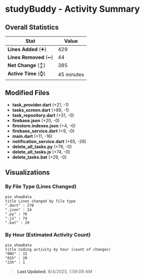 # studyBuddy - Activity Summary 

## Overall Statistics

| Stat                   | Value                                                             |
| ---------------------- | ----------------------------------------------------------------- |
| **Lines Added** (➕)   | 429                                          |
| **Lines Removed** (➖) | 44                                        |
| **Net Change** (↕)    | 385                |
| **Active Time** (⌚)   | 45 minutes |


## Modified Files
- **task_provider.dart** (+21, -1)
- **tasks_screen.dart** (+89, -1)
- **task_repository.dart** (+31, -0)
- **firebase.json** (+20, -0)
- **firestore.indexes.json** (+4, -0)
- **firebase_service.dart** (+9, -0)
- **main.dart** (+11, -16)
- **notification_service.dart** (+65, -26)
- **delete_all_tasks.py** (+76, -0)
- **delete_all_tasks.js** (+74, -0)
- **delete_tasks.bat** (+29, -0)

## Visualizations

### By File Type (Lines Changed)

```mermaid
pie showData
title Lines changed by file type
".dart" : 270
".json" : 24
".py" : 76
".js" : 74
".bat" : 29
```

### By Hour (Estimated Activity Count)

```mermaid
pie showData
title Coding activity by hour (count of changes)
"00h" : 15
"01h" : 20
"23h" : 1
```


> **Last Updated:** 8/4/2025, 1:59:09 AM